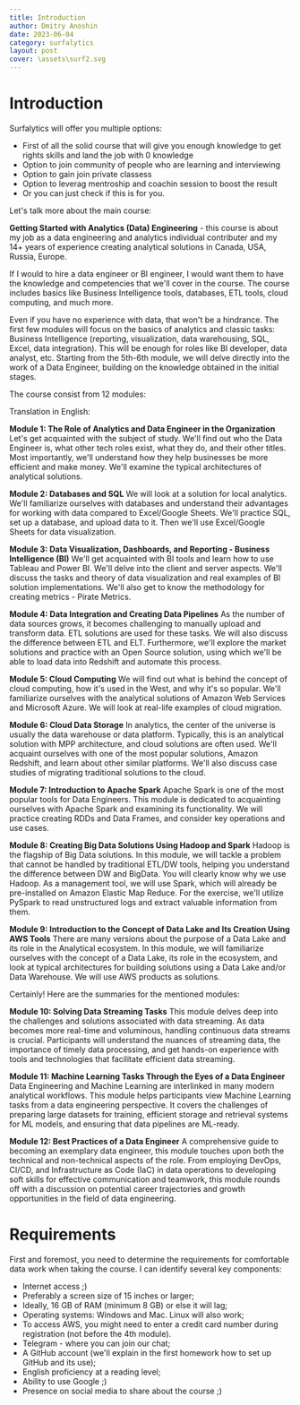 ```yaml
---
title: Introduction
author: Dmitry Anoshin 
date: 2023-06-04
category: surfalytics
layout: post
cover: \assets\surf2.svg
---
```


# Introduction

Surfalytics will offer you multiple options:
- First of all the solid course that will give you enough knowledge to get rights skills and land the job with 0 knowledge
- Option to join community of people who are learning and interviewing
- Option to gain join private classess
- Option to leverag mentroship and coachin session to boost the result
- Or you can just check if this is for you.

Let's talk more about the main course:

**Getting Started with Analytics (Data) Engineering** - this course is about my job as a data engineering and analytics individual contributer and my 14+ years of experience creating analytical solutions in Canada, USA,  Russia, Europe. 

If I would to hire a data engineer or BI engineer, I would want them to have the knowledge and competencies that we'll cover in the course. The course includes basics like Business Intelligence tools, databases, ETL tools, cloud computing, and much more. 

Even if you have no experience with data, that won't be a hindrance. The first few modules will focus on the basics of analytics and classic tasks: Business Intelligence (reporting, visualization, data warehousing, SQL, Excel, data integration). This will be enough for roles like BI developer, data analyst, etc. Starting from the 5th-6th module, we will delve directly into the work of a Data Engineer, building on the knowledge obtained in the initial stages.

The course consist from 12 modules:

 Translation in English:

**Module 1: The Role of Analytics and Data Engineer in the Organization**
Let's get acquainted with the subject of study. We'll find out who the Data Engineer is, what other tech roles exist, what they do, and their other titles. Most importantly, we'll understand how they help businesses be more efficient and make money. We'll examine the typical architectures of analytical solutions.

**Module 2: Databases and SQL**
We will look at a solution for local analytics. We'll familiarize ourselves with databases and understand their advantages for working with data compared to Excel/Google Sheets. We'll practice SQL, set up a database, and upload data to it. Then we'll use Excel/Google Sheets for data visualization.

**Module 3: Data Visualization, Dashboards, and Reporting - Business Intelligence (BI)**
We'll get acquainted with BI tools and learn how to use Tableau and Power BI. We'll delve into the client and server aspects. We'll discuss the tasks and theory of data visualization and real examples of BI solution implementations. We'll also get to know the methodology for creating metrics - Pirate Metrics.

**Module 4: Data Integration and Creating Data Pipelines**
As the number of data sources grows, it becomes challenging to manually upload and transform data. ETL solutions are used for these tasks. We will also discuss the difference between ETL and ELT. Furthermore, we'll explore the market solutions and practice with an Open Source solution, using which we'll be able to load data into Redshift and automate this process.

**Module 5: Cloud Computing**
We will find out what is behind the concept of cloud computing, how it's used in the West, and why it's so popular. We'll familiarize ourselves with the analytical solutions of Amazon Web Services and Microsoft Azure. We will look at real-life examples of cloud migration.

**Module 6: Cloud Data Storage**
In analytics, the center of the universe is usually the data warehouse or data platform. Typically, this is an analytical solution with MPP architecture, and cloud solutions are often used. We'll acquaint ourselves with one of the most popular solutions, Amazon Redshift, and learn about other similar platforms. We'll also discuss case studies of migrating traditional solutions to the cloud.

**Module 7: Introduction to Apache Spark**
Apache Spark is one of the most popular tools for Data Engineers. This module is dedicated to acquainting ourselves with Apache Spark and examining its functionality. We will practice creating RDDs and Data Frames, and consider key operations and use cases.

**Module 8: Creating Big Data Solutions Using Hadoop and Spark**
Hadoop is the flagship of Big Data solutions. In this module, we will tackle a problem that cannot be handled by traditional ETL/DW tools, helping you understand the difference between DW and BigData. You will clearly know why we use Hadoop. As a management tool, we will use Spark, which will already be pre-installed on Amazon Elastic Map Reduce. For the exercise, we'll utilize PySpark to read unstructured logs and extract valuable information from them.

**Module 9: Introduction to the Concept of Data Lake and Its Creation Using AWS Tools**
There are many versions about the purpose of a Data Lake and its role in the Analytical ecosystem. In this module, we will familiarize ourselves with the concept of a Data Lake, its role in the ecosystem, and look at typical architectures for building solutions using a Data Lake and/or Data Warehouse. We will use AWS products as solutions.

Certainly! Here are the summaries for the mentioned modules:

**Module 10: Solving Data Streaming Tasks**
This module delves deep into the challenges and solutions associated with data streaming. As data becomes more real-time and voluminous, handling continuous data streams is crucial. Participants will understand the nuances of streaming data, the importance of timely data processing, and get hands-on experience with tools and technologies that facilitate efficient data streaming.

**Module 11: Machine Learning Tasks Through the Eyes of a Data Engineer**
Data Engineering and Machine Learning are interlinked in many modern analytical workflows. This module helps participants view Machine Learning tasks from a data engineering perspective. It covers the challenges of preparing large datasets for training, efficient storage and retrieval systems for ML models, and ensuring that data pipelines are ML-ready.

**Module 12: Best Practices of a Data Engineer**
A comprehensive guide to becoming an exemplary data engineer, this module touches upon both the technical and non-technical aspects of the role. From employing DevOps, CI/CD, and Infrastructure as Code (IaC) in data operations to developing soft skills for effective communication and teamwork, this module rounds off with a discussion on potential career trajectories and growth opportunities in the field of data engineering.

# Requirements

First and foremost, you need to determine the requirements for comfortable data work when taking the course. I can identify several key components:

- Internet access ;)
- Preferably a screen size of 15 inches or larger;
- Ideally, 16 GB of RAM (minimum 8 GB) or else it will lag;
- Operating systems: Windows and Mac. Linux will also work;
- To access AWS, you might need to enter a credit card number during registration (not before the 4th module).
- Telegram - where you can join our chat;
- A GitHub account (we'll explain in the first homework how to set up GitHub and its use);
- English proficiency at a reading level;
- Ability to use Google ;)
- Presence on social media to share about the course ;)

